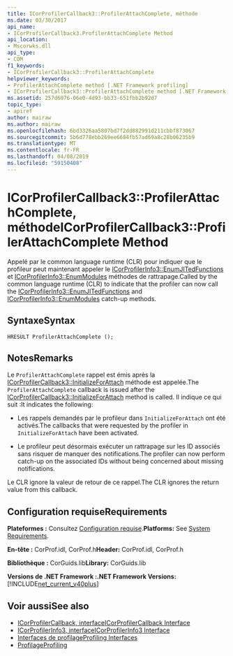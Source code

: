 ```yaml
---
title: ICorProfilerCallback3::ProfilerAttachComplete, méthode
ms.date: 03/30/2017
api_name:
- ICorProfilerCallback3.ProfilerAttachComplete Method
api_location:
- Mscorwks.dll
api_type:
- COM
f1_keywords:
- ICorProfilerCallback3::ProfilerAttachComplete
helpviewer_keywords:
- ProfilerAttachComplete method [.NET Framework profiling]
- ICorProfilerCallback3::ProfilerAttachComplete method [.NET Framework profiling]
ms.assetid: 257d6076-06e0-4d93-bb33-651fbb2b92d7
topic_type:
- apiref
author: mairaw
ms.author: mairaw
ms.openlocfilehash: 6bd3326aa5807bd7f2dd882991d211cbbf873067
ms.sourcegitcommit: 5b6d778ebb269ee6684fb57ad69a8c28b06235b9
ms.translationtype: MT
ms.contentlocale: fr-FR
ms.lasthandoff: 04/08/2019
ms.locfileid: "59150408"
---
```

# <a name="icorprofilercallback3profilerattachcomplete-method"></a><span data-ttu-id="88a29-102">ICorProfilerCallback3::ProfilerAttachComplete, méthode</span><span class="sxs-lookup"><span data-stu-id="88a29-102">ICorProfilerCallback3::ProfilerAttachComplete Method</span></span>
<span data-ttu-id="88a29-103">Appelé par le common language runtime (CLR) pour indiquer que le profileur peut maintenant appeler le [ICorProfilerInfo3::EnumJITedFunctions](../../../../docs/framework/unmanaged-api/profiling/icorprofilerinfo3-enumjitedfunctions-method.md) et [ICorProfilerInfo3::EnumModules](../../../../docs/framework/unmanaged-api/profiling/icorprofilerinfo3-enummodules-method.md) méthodes de rattrapage.</span><span class="sxs-lookup"><span data-stu-id="88a29-103">Called by the common language runtime (CLR) to indicate that the profiler can now call the [ICorProfilerInfo3::EnumJITedFunctions](../../../../docs/framework/unmanaged-api/profiling/icorprofilerinfo3-enumjitedfunctions-method.md) and [ICorProfilerInfo3::EnumModules](../../../../docs/framework/unmanaged-api/profiling/icorprofilerinfo3-enummodules-method.md) catch-up methods.</span></span>  
  
## <a name="syntax"></a><span data-ttu-id="88a29-104">Syntaxe</span><span class="sxs-lookup"><span data-stu-id="88a29-104">Syntax</span></span>  
  
```  
HRESULT ProfilerAttachComplete ();  
```  
  
## <a name="remarks"></a><span data-ttu-id="88a29-105">Notes</span><span class="sxs-lookup"><span data-stu-id="88a29-105">Remarks</span></span>  
 <span data-ttu-id="88a29-106">Le `ProfilerAttachComplete` rappel est émis après la [ICorProfilerCallback3::InitializeForAttach](../../../../docs/framework/unmanaged-api/profiling/icorprofilercallback3-initializeforattach-method.md) méthode est appelée.</span><span class="sxs-lookup"><span data-stu-id="88a29-106">The `ProfilerAttachComplete` callback is issued after the [ICorProfilerCallback3::InitializeForAttach](../../../../docs/framework/unmanaged-api/profiling/icorprofilercallback3-initializeforattach-method.md) method is called.</span></span> <span data-ttu-id="88a29-107">Il indique ce qui suit :</span><span class="sxs-lookup"><span data-stu-id="88a29-107">It indicates the following:</span></span>  
  
-   <span data-ttu-id="88a29-108">Les rappels demandés par le profileur dans `InitializeForAttach` ont été activés.</span><span class="sxs-lookup"><span data-stu-id="88a29-108">The callbacks that were requested by the profiler in `InitializeForAttach` have been activated.</span></span>  
  
-   <span data-ttu-id="88a29-109">Le profileur peut désormais exécuter un rattrapage sur les ID associés sans risquer de manquer des notifications.</span><span class="sxs-lookup"><span data-stu-id="88a29-109">The profiler can now perform catch-up on the associated IDs without being concerned about missing notifications.</span></span>  
  
 <span data-ttu-id="88a29-110">Le CLR ignore la valeur de retour de ce rappel.</span><span class="sxs-lookup"><span data-stu-id="88a29-110">The CLR ignores the return value from this callback.</span></span>  
  
## <a name="requirements"></a><span data-ttu-id="88a29-111">Configuration requise</span><span class="sxs-lookup"><span data-stu-id="88a29-111">Requirements</span></span>  
 <span data-ttu-id="88a29-112">**Plateformes :** Consultez [Configuration requise](../../../../docs/framework/get-started/system-requirements.md).</span><span class="sxs-lookup"><span data-stu-id="88a29-112">**Platforms:** See [System Requirements](../../../../docs/framework/get-started/system-requirements.md).</span></span>  
  
 <span data-ttu-id="88a29-113">**En-tête :** CorProf.idl, CorProf.h</span><span class="sxs-lookup"><span data-stu-id="88a29-113">**Header:** CorProf.idl, CorProf.h</span></span>  
  
 <span data-ttu-id="88a29-114">**Bibliothèque :** CorGuids.lib</span><span class="sxs-lookup"><span data-stu-id="88a29-114">**Library:** CorGuids.lib</span></span>  
  
 **<span data-ttu-id="88a29-115">Versions de .NET Framework :</span><span class="sxs-lookup"><span data-stu-id="88a29-115">.NET Framework Versions:</span></span>** [!INCLUDE[net_current_v40plus](../../../../includes/net-current-v40plus-md.md)]  
  
## <a name="see-also"></a><span data-ttu-id="88a29-116">Voir aussi</span><span class="sxs-lookup"><span data-stu-id="88a29-116">See also</span></span>

- [<span data-ttu-id="88a29-117">ICorProfilerCallback, interface</span><span class="sxs-lookup"><span data-stu-id="88a29-117">ICorProfilerCallback Interface</span></span>](../../../../docs/framework/unmanaged-api/profiling/icorprofilercallback-interface.md)
- [<span data-ttu-id="88a29-118">ICorProfilerInfo3, interface</span><span class="sxs-lookup"><span data-stu-id="88a29-118">ICorProfilerInfo3 Interface</span></span>](../../../../docs/framework/unmanaged-api/profiling/icorprofilerinfo3-interface.md)
- [<span data-ttu-id="88a29-119">Interfaces de profilage</span><span class="sxs-lookup"><span data-stu-id="88a29-119">Profiling Interfaces</span></span>](../../../../docs/framework/unmanaged-api/profiling/profiling-interfaces.md)
- [<span data-ttu-id="88a29-120">Profilage</span><span class="sxs-lookup"><span data-stu-id="88a29-120">Profiling</span></span>](../../../../docs/framework/unmanaged-api/profiling/index.md)
